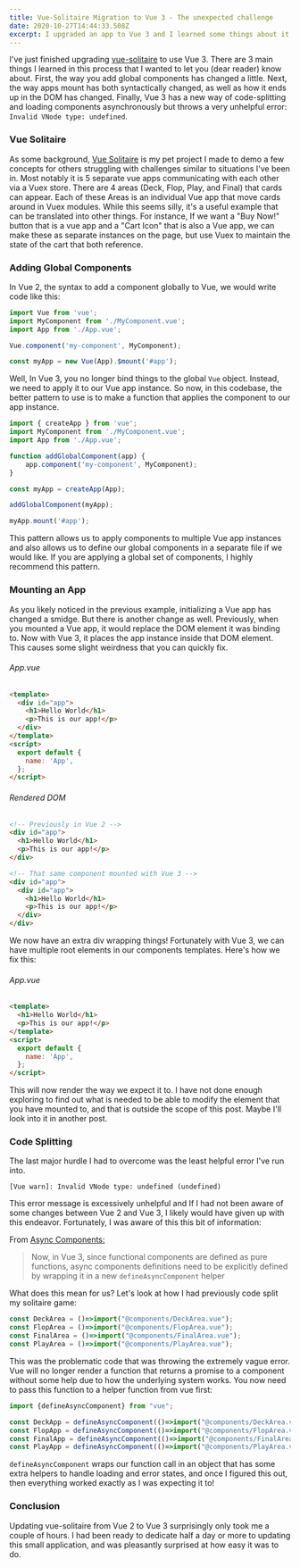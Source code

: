 ```yaml
---
title: Vue-Solitaire Migration to Vue 3 - The unexpected challenge
date: 2020-10-27T14:44:33.508Z
excerpt: I upgraded an app to Vue 3 and I learned some things about it.
---
```

I've just finished upgrading [vue-solitaire](https://vue-solitaire.netlify.app) to use Vue 3. There are 3 main things I learned in this process that I wanted to let you (dear reader) know about. First, the way you add global components has changed a little. Next, the way apps mount has both syntactically changed, as well as how it ends up in the DOM has changed. Finally, Vue 3 has a new way of code-splitting and loading components asynchronously but throws a very unhelpful error: `Invalid VNode type: undefined`. 

### Vue Solitaire

As some background, [Vue Solitaire](https://github.com/fimion/vue-solitaire) is my pet project I made to demo a few concepts for others struggling with challenges similar to situations I've been in. Most notably it is 5 separate vue apps communicating with each other via a Vuex store. There are 4 areas (Deck, Flop, Play, and Final) that cards can appear. Each of these Areas is an individual Vue app that move cards around in Vuex modules. While this seems silly, it's a useful example that can be translated into other things. For instance, If we want a "Buy Now!" button that is a vue app and a "Cart Icon" that is also a Vue app, we can make these as separate instances on the page, but use Vuex to maintain the state of the cart that both reference. 

### Adding Global Components

In Vue 2, the syntax to add a component globally to Vue, we would write code like this:

```javascript
import Vue from 'vue';
import MyComponent from './MyComponent.vue';
import App from './App.vue';

Vue.component('my-component', MyComponent);

const myApp = new Vue(App).$mount('#app');
```

Well, In Vue 3, you no longer bind things to the global `Vue` object. Instead, we need to apply it to our Vue app instance. So now, in this codebase, the better pattern to use is to make a function that applies the component to our app instance.

```javascript
import { createApp } from 'vue';
import MyComponent from './MyComponent.vue';
import App from './App.vue';

function addGlobalComponent(app) {
    app.component('my-component', MyComponent);
}

const myApp = createApp(App);

addGlobalComponent(myApp);

myApp.mount('#app');
```

This pattern allows us to apply components to multiple Vue app instances and also allows us to define our global components in a separate file if we would like. If you are applying a global set of components, I highly recommend this pattern.

### Mounting an App

As you likely noticed in the previous example, initializing a Vue app has changed a smidge. But there is another change as well. Previously, when you mounted a Vue app, it would replace the DOM element it was binding to. Now with Vue 3, it places the app instance inside that DOM element. This causes some slight weirdness that you can quickly fix.

###### App.vue

```html
<template>
  <div id="app">
    <h1>Hello World</h1>
    <p>This is our app!</p>
  </div>
</template>
<script>
  export default {
    name: 'App',
  };
</script>
```

###### Rendered DOM

```html
<!-- Previously in Vue 2 -->
<div id="app">
  <h1>Hello World</h1>
  <p>This is our app!</p>
</div>

<!-- That same component mounted with Vue 3 -->
<div id="app">
  <div id="app">
    <h1>Hello World</h1>
    <p>This is our app!</p>
  </div>
</div>
```

We now have an extra div wrapping things! Fortunately with Vue 3, we can have multiple root elements in our components templates. Here's how we fix this:

###### App.vue

```html
<template>
  <h1>Hello World</h1>
  <p>This is our app!</p>
</template>
<script>
  export default {
    name: 'App',
  };
</script>
```

This will now render the way we expect it to. I have not done enough exploring to find out what is needed to be able to modify the element that you have mounted to, and that is outside the scope of this post.  Maybe I'll look into it in another post.

### Code Splitting

The last major hurdle I had to overcome was the least helpful error I've run into.

```
[Vue warn]: Invalid VNode type: undefined (undefined)
```

This error message is excessively unhelpful and If I had not been aware of some changes between Vue 2 and Vue 3, I likely would have given up with this endeavor. Fortunately, I was aware of this this bit of information:

From [Async Components:](https://v3.vuejs.org/guide/migration/async-components.html#introduction)

> Now, in Vue 3, since functional components are defined as pure functions, async components definitions need to be explicitly defined by wrapping it in a new `defineAsyncComponent` helper

What does this mean for us? Let's look at how I had previously code split my solitaire game:

```javascript
const DeckArea = ()=>import("@components/DeckArea.vue");
const FlopArea = ()=>import("@components/FlopArea.vue");
const FinalArea = ()=>import("@components/FinalArea.vue");
const PlayArea = ()=>import("@components/PlayArea.vue");
```

This was the problematic code that was throwing the extremely vague error. Vue will no longer render a function that returns a promise to a component without some help due to how the underlying system works. You now need to pass this function to a helper function from vue first:

```javascript
import {defineAsyncComponent} from "vue";

const DeckApp = defineAsyncComponent(()=>import("@components/DeckArea.vue"))
const FlopApp = defineAsyncComponent(()=>import("@components/FlopArea.vue"))
const FinalApp = defineAsyncComponent(()=>import("@components/FinalArea.vue"))
const PlayApp = defineAsyncComponent(()=>import("@components/PlayArea.vue"))
```

`defineAsyncComponent` wraps our function call in an object that has some extra helpers to handle loading and error states, and once I figured this out, then everything worked exactly as I was expecting it to!

### Conclusion

Updating vue-solitaire from Vue 2 to Vue 3 surprisingly only took me a couple of hours. I had been ready to dedicate half a day or more to updating this small application, and was pleasantly surprised at how easy it was to do.